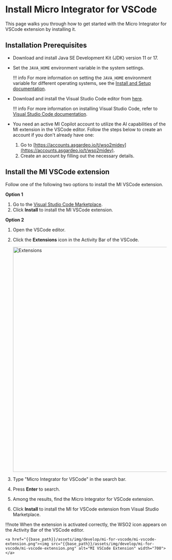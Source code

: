 # Install Micro Integrator for VSCode

This page walks you through how to get started with the Micro Integrator for VSCode extension by installing it.

## Installation Prerequisites

- Download and install Java SE Development Kit (JDK) version 11 or 17.

- Set the `JAVA_HOME` environment variable in the system settings.

    !!! info
        For more information on setting the `JAVA_HOME` environment variable for different operating systems, see the [Install and Setup documentation](https://mi.docs.wso2.com/en/latest/install-and-setup/install/installing-mi/#setting-up-java_home).

- Download and install the Visual Studio Code editor from [here](https://code.visualstudio.com/download).

    !!! info
        For more information on installing Visual Studio Code, refer to [Visual Studio Code documentation](https://code.visualstudio.com/docs/setup/setup-overview).

- You need an active MI Copilot account to utilize the AI capabilities of the MI extension in the VSCode editor. Follow the steps below to create an account if you don't already have one:
    1. Go to [https://accounts.asgardeo.io/t/wso2midev](https://accounts.asgardeo.io/t/wso2midev).
    2. Create an account by filling out the necessary details.

## Install the MI VSCode extension

Follow one of the following two options to install the MI VSCode extension.

**Option 1**

1. Go to the [Visual Studio Code Marketplace](link-to-the-mi-extension).
2. Click **Install** to install the MI VSCode extension.

**Option 2**

1. Open the VSCode editor.
2. Click the **Extensions** icon in the Activity Bar of the VSCode.

    <a href="{{base_path}}/assets/img/develop/mi-for-vscode/extensions.png"><img src="{{base_path}}/assets/img/develop/mi-for-vscode/extensions.png" alt="Extensions" width="700"></a>

3. Type "Micro Integrator for VSCode" in the search bar. 
4. Press **Enter** to search. 
5. Among the results, find the Micro Integrator for VSCode extension.
6. Click **Install** to install the MI for VSCode extension from Visual Studio Marketplace.

!!!note
    When the extension is activated correctly, the WSO2 icon appears on the Activity Bar of the VSCode editor.

    <a href="{{base_path}}/assets/img/develop/mi-for-vscode/mi-vscode-extension.png"><img src="{{base_path}}/assets/img/develop/mi-for-vscode/mi-vscode-extension.png" alt="MI VSCode Extension" width="700"></a>
  
<!--
!!!info "What's Next?"
    - See [Build and Run]({{base_path}}/develop/mi-for-vscode/build-and-run) to get started with MI VSCode extension.
    - See [Debugging]({{base_path}}/develop/mi-for-vscode/debugging) to learn about debugging.
-->